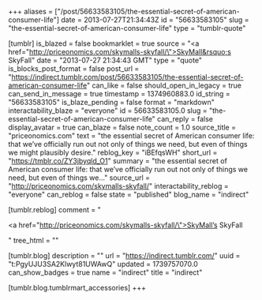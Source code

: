 +++
aliases = ["/post/56633583105/the-essential-secret-of-american-consumer-life"]
date = 2013-07-27T21:34:43Z
id = "56633583105"
slug = "the-essential-secret-of-american-consumer-life"
type = "tumblr-quote"

[tumblr]
is_blazed = false
bookmarklet = true
source = "<a href=\"http://priceonomics.com/skymalls-skyfall/\">SkyMall&rsquo;s SkyFall</a>"
date = "2013-07-27 21:34:43 GMT"
type = "quote"
is_blocks_post_format = false
post_url = "https://indirect.tumblr.com/post/56633583105/the-essential-secret-of-american-consumer-life"
can_like = false
should_open_in_legacy = true
can_send_in_message = true
timestamp = 1374960883.0
id_string = "56633583105"
is_blaze_pending = false
format = "markdown"
interactability_blaze = "everyone"
id = 56633583105.0
slug = "the-essential-secret-of-american-consumer-life"
can_reply = false
display_avatar = true
can_blaze = false
note_count = 1.0
source_title = "priceonomics.com"
text = "the essential secret of American consumer life: that we’ve officially run out not only of things we need, but even of things we might plausibly desire."
reblog_key = "iBEfqsWH"
short_url = "https://tmblr.co/ZY3jbyqld_O1"
summary = "the essential secret of American consumer life: that we’ve officially run out not only of things we need, but even of things we..."
source_url = "http://priceonomics.com/skymalls-skyfall/"
interactability_reblog = "everyone"
can_reblog = false
state = "published"
blog_name = "indirect"

[tumblr.reblog]
comment = "<p><a href=\"http://priceonomics.com/skymalls-skyfall/\">SkyMall’s SkyFall</a></p>"
tree_html = ""

[tumblr.blog]
description = ""
url = "https://indirect.tumblr.com/"
uuid = "t:PgyUJU3SA2Klwyt81UWAwQ"
updated = 1739757070.0
can_show_badges = true
name = "indirect"
title = "indirect"

[tumblr.blog.tumblrmart_accessories]
+++
